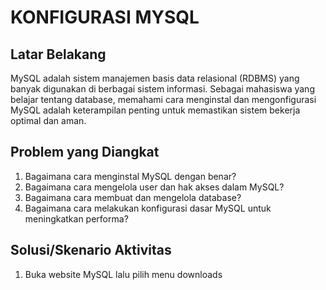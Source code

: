 # KONFIGURASI MYSQL

## Latar Belakang
MySQL adalah sistem manajemen basis data relasional (RDBMS) yang banyak digunakan di berbagai sistem informasi. Sebagai mahasiswa yang belajar tentang database, memahami cara menginstal dan mengonfigurasi MySQL adalah keterampilan penting untuk memastikan sistem bekerja optimal dan aman.

## Problem yang Diangkat
1. Bagaimana cara menginstal MySQL dengan benar?
2. Bagaimana cara mengelola user dan hak akses dalam MySQL?
3. Bagaimana cara membuat dan mengelola database?
4. Bagaimana cara melakukan konfigurasi dasar MySQL untuk meningkatkan performa?

## Solusi/Skenario Aktivitas
1. Buka website MySQL lalu pilih menu downloads
